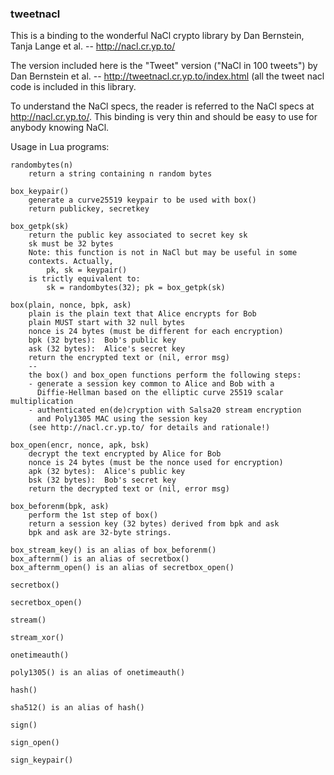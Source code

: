 

### tweetnacl

This is a binding to the wonderful NaCl crypto library by 
Dan Bernstein, Tanja Lange et al. -- http://nacl.cr.yp.to/

The version included here is the "Tweet" version ("NaCl in 100 tweets")
by Dan Bernstein et al. --  http://tweetnacl.cr.yp.to/index.html 
(all the tweet nacl code is included in this library.

To understand the NaCl specs, the reader is referred to the NaCl specs at http://nacl.cr.yp.to/.  This binding is very thin and should be easy
to use for anybody knowing NaCl. 

Usage in Lua programs:
```
randombytes(n)
	return a string containing n random bytes

box_keypair()
	generate a curve25519 keypair to be used with box()
	return publickey, secretkey

box_getpk(sk)
	return the public key associated to secret key sk
	sk must be 32 bytes
	Note: this function is not in NaCl but may be useful in some 
	contexts. Actually, 
		pk, sk = keypair()
	is trictly equivalent to:
		sk = randombytes(32); pk = box_getpk(sk)

box(plain, nonce, bpk, ask)
	plain is the plain text that Alice encrypts for Bob
	plain MUST start with 32 null bytes
	nonce is 24 bytes (must be different for each encryption)
	bpk (32 bytes):  Bob's public key 
	ask (32 bytes):  Alice's secret key
	return the encrypted text or (nil, error msg)
	--
	the box() and box_open functions perform the following steps:
	- generate a session key common to Alice and Bob with a 
	  Diffie-Hellman based on the elliptic curve 25519 scalar multiplication
	- authenticated en(de)cryption with Salsa20 stream encryption
	  and Poly1305 MAC using the session key
	(see http://nacl.cr.yp.to/ for details and rationale!)

box_open(encr, nonce, apk, bsk)
	decrypt the text encrypted by Alice for Bob
	nonce is 24 bytes (must be the nonce used for encryption)
	apk (32 bytes):  Alice's public key 
	bsk (32 bytes):  Bob's secret key
	return the decrypted text or (nil, error msg)

box_beforenm(bpk, ask)
	perform the 1st step of box()
	return a session key (32 bytes) derived from bpk and ask
	bpk and ask are 32-byte strings.

box_stream_key() is an alias of box_beforenm()
box_afternm() is an alias of secretbox()
box_afternm_open() is an alias of secretbox_open()
		
secretbox()

secretbox_open()

stream()

stream_xor()

onetimeauth()

poly1305() is an alias of onetimeauth()

hash()

sha512() is an alias of hash()

sign()

sign_open()

sign_keypair()


```

	

